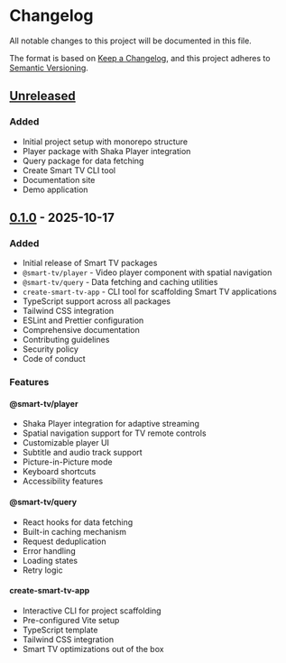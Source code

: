 # Changelog

All notable changes to this project will be documented in this file.

The format is based on [Keep a Changelog](https://keepachangelog.com/en/1.0.0/),
and this project adheres to [Semantic Versioning](https://semver.org/spec/v2.0.0.html).

## [Unreleased]

### Added
- Initial project setup with monorepo structure
- Player package with Shaka Player integration
- Query package for data fetching
- Create Smart TV CLI tool
- Documentation site
- Demo application

## [0.1.0] - 2025-10-17

### Added
- Initial release of Smart TV packages
- `@smart-tv/player` - Video player component with spatial navigation
- `@smart-tv/query` - Data fetching and caching utilities
- `create-smart-tv-app` - CLI tool for scaffolding Smart TV applications
- TypeScript support across all packages
- Tailwind CSS integration
- ESLint and Prettier configuration
- Comprehensive documentation
- Contributing guidelines
- Security policy
- Code of conduct

### Features

#### @smart-tv/player
- Shaka Player integration for adaptive streaming
- Spatial navigation support for TV remote controls
- Customizable player UI
- Subtitle and audio track support
- Picture-in-Picture mode
- Keyboard shortcuts
- Accessibility features

#### @smart-tv/query
- React hooks for data fetching
- Built-in caching mechanism
- Request deduplication
- Error handling
- Loading states
- Retry logic

#### create-smart-tv-app
- Interactive CLI for project scaffolding
- Pre-configured Vite setup
- TypeScript template
- Tailwind CSS integration
- Smart TV optimizations out of the box

[unreleased]: https://github.com/smarttv-dev/smart-tv/compare/v0.1.0...HEAD
[0.1.0]: https://github.com/smarttv-dev/smart-tv/releases/tag/v0.1.0
